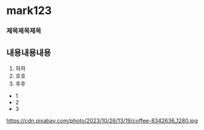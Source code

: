 # mark123

### 제목제목제목
내용내용내용
---
1. 하하
2. 호호
3. 후후

* 1
* 2
* 3

https://cdn.pixabay.com/photo/2023/10/26/13/19/coffee-8342636_1280.jpg
